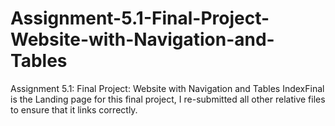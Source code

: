 # Assignment-5.1-Final-Project-Website-with-Navigation-and-Tables
Assignment 5.1: Final Project: Website with Navigation and Tables
IndexFinal is the Landing page for this final project, I re-submitted all other relative files to ensure that it links correctly.
